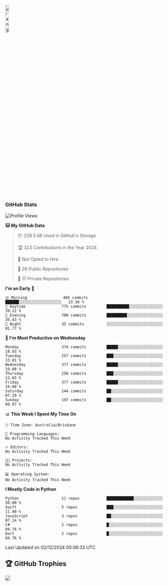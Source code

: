 <p align="left"><img width=15%" src="https://github.com/alansmathew/alansmathew/raw/master/lang.gif" alt="lang image here" /></p>

# <h3 align="left">GitHub Stats</h3>

<!--START_SECTION:waka-->
![Profile Views](http://img.shields.io/badge/Profile%20Views-0-blue)

**🐱 My GitHub Data** 

> 📦 228.5 kB Used in GitHub's Storage 
 > 
> 🏆 323 Contributions in the Year 2024
 > 
> 🚫 Not Opted to Hire
 > 
> 📜 26 Public Repositories 
 > 
> 🔑 17 Private Repositories 
 > 
**I'm an Early 🐤** 

```text
🌞 Morning                466 commits         ██████░░░░░░░░░░░░░░░░░░░   23.58 % 
🌆 Daytime                775 commits         ██████████░░░░░░░░░░░░░░░   39.22 % 
🌃 Evening                700 commits         █████████░░░░░░░░░░░░░░░░   35.43 % 
🌙 Night                  35 commits          ░░░░░░░░░░░░░░░░░░░░░░░░░   01.77 % 
```
📅 **I'm Most Productive on Wednesday** 

```text
Monday                   374 commits         █████░░░░░░░░░░░░░░░░░░░░   18.93 % 
Tuesday                  257 commits         ███░░░░░░░░░░░░░░░░░░░░░░   13.01 % 
Wednesday                377 commits         █████░░░░░░░░░░░░░░░░░░░░   19.08 % 
Thursday                 250 commits         ███░░░░░░░░░░░░░░░░░░░░░░   12.65 % 
Friday                   377 commits         █████░░░░░░░░░░░░░░░░░░░░   19.08 % 
Saturday                 144 commits         ██░░░░░░░░░░░░░░░░░░░░░░░   07.29 % 
Sunday                   197 commits         ██░░░░░░░░░░░░░░░░░░░░░░░   09.97 % 
```


📊 **This Week I Spent My Time On** 

```text
🕑︎ Time Zone: Australia/Brisbane

💬 Programming Languages: 
No Activity Tracked This Week

🔥 Editors: 
No Activity Tracked This Week

🐱‍💻 Projects: 
No Activity Tracked This Week

💻 Operating System: 
No Activity Tracked This Week
```

**I Mostly Code in Python** 

```text
Python                   21 repos            ████████████░░░░░░░░░░░░░   50.00 % 
Swift                    5 repos             ███░░░░░░░░░░░░░░░░░░░░░░   11.90 % 
JavaScript               3 repos             ██░░░░░░░░░░░░░░░░░░░░░░░   07.14 % 
C#                       2 repos             █░░░░░░░░░░░░░░░░░░░░░░░░   04.76 % 
Dart                     2 repos             █░░░░░░░░░░░░░░░░░░░░░░░░   04.76 % 
```




 Last Updated on 02/12/2024 00:06:33 UTC
<!--END_SECTION:waka-->

## 🏆 GitHub Trophies

![](https://github-profile-trophy.vercel.app/?username=samh06&theme=discord&no-frame=true&no-bg=false&margin-w=4)
